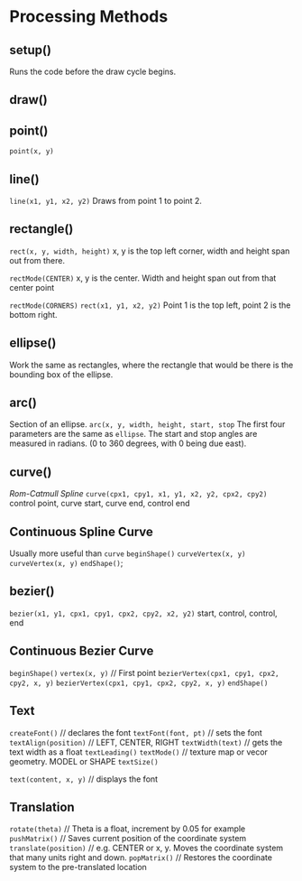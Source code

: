 # Processing Methods

## setup()
Runs the code before the draw cycle begins.

## draw()

## point()
`point(x, y)`

## line()
`line(x1, y1, x2, y2)`
Draws from point 1 to point 2.

## rectangle()
`rect(x, y, width, height)`
x, y is the top left corner, width and height span out from there.

`rectMode(CENTER)`
x, y is the center.
Width and height span out from that center point

`rectMode(CORNERS)`
`rect(x1, y1, x2, y2)`
Point 1 is the top left, point 2 is the bottom right.

## ellipse()
Work the same as rectangles, where the rectangle that would be there is
the bounding box of the ellipse.

## arc()
Section of an ellipse.
`arc(x, y, width, height, start, stop`
The first four parameters are the same as `ellipse`. The start
and stop angles are measured in radians. (0 to 360 degrees, with
0 being due east).

## curve()
_Rom-Catmull Spline_
`curve(cpx1, cpy1, x1, y1, x2, y2, cpx2, cpy2)`
control point, curve start, curve end, control end

## Continuous Spline Curve
Usually more useful than `curve`
`beginShape()`
`curveVertex(x, y)`
`curveVertex(x, y)`
`endShape()`;

## bezier()
`bezier(x1, y1, cpx1, cpy1, cpx2, cpy2, x2, y2)`
start, control, control, end

## Continuous Bezier Curve
`beginShape()`
`vertex(x, y)` // First point
`bezierVertex(cpx1, cpy1, cpx2, cpy2, x, y)`
`bezierVertex(cpx1, cpy1, cpx2, cpy2, x, y)`
`endShape()`

## Text
`createFont()` // declares the font
`textFont(font, pt)` // sets the font
`textAlign(position)` // LEFT, CENTER, RIGHT
`textWidth(text)` // gets the text width as a float
`textLeading()`
`textMode()` // texture map or vecor geometry. MODEL or SHAPE
`textSize()`

`text(content, x, y)` // displays the font

## Translation
`rotate(theta)` // Theta is a float, increment by 0.05 for example
`pushMatrix()` // Saves current position of the coordinate system
`translate(position)` // e.g. CENTER or x, y. Moves the coordinate system that many units right and down.
`popMatrix()` // Restores the coordinate system to the pre-translated
location
